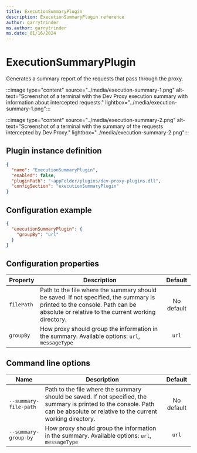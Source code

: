 ```yaml
---
title: ExecutionSummaryPlugin
description: ExecutionSummaryPlugin reference
author: garrytrinder
ms.author: garrytrinder
ms.date: 01/16/2024
---
```


# ExecutionSummaryPlugin

Generates a summary report of the requests that pass through the proxy.

:::image type="content" source="../media/execution-summary-1.png" alt-text="Screenshot of a terminal with the Dev Proxy execution summary with information about intercepted requests." lightbox="../media/execution-summary-1.png":::

:::image type="content" source="../media/execution-summary-2.png" alt-text="Screenshot of a terminal with the summary of the requests intercepted by Dev Proxy." lightbox="../media/execution-summary-2.png":::

## Plugin instance definition

```json
{
  "name": "ExecutionSummaryPlugin",
  "enabled": false,
  "pluginPath": "~appFolder/plugins/dev-proxy-plugins.dll",
  "configSection": "executionSummaryPlugin"
}
```

## Configuration example

```json
{
  "executionSummaryPlugin": {
    "groupBy": "url"
  }
}
```

## Configuration properties

| Property | Description | Default |
|----------|-------------|:-------:|
| `filePath` | Path to the file where the summary should be saved. If not specified, the summary is printed to the console. Path can be absolute or relative to the current working directory. | No default |
| `groupBy` | How proxy should group the information in the summary. Available options: `url`, `messageType` | `url` |

## Command line options

| Name | Description | Default |
|----------|-------------|:-------:|
| `--summary-file-path` | Path to the file where the summary should be saved. If not specified, the summary is printed to the console. Path can be absolute or relative to the current working directory. | No default |
| `--summary-group-by` | How proxy should group the information in the summary. Available options: `url`, `messageType` | `url` |
